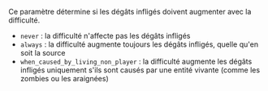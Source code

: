 Ce paramètre détermine si les dégâts infligés doivent augmenter avec la difficulté.

- `never` : la difficulté n'affecte pas les dégâts infligés
- `always` : la difficulté augmente toujours les dégâts infligés, quelle qu'en soit la source
- `when_caused_by_living_non_player` : la difficulté augmente les dégâts infligés uniquement s'ils sont causés par une entité vivante
  (comme les zombies ou les araignées)